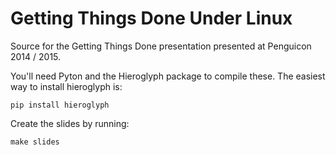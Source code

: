 Getting Things Done Under Linux
===============================

Source for the Getting Things Done presentation presented at Penguicon 2014 / 2015.

You'll need Pyton and the Hieroglyph package to compile these. The easiest way to install hieroglyph is:

    pip install hieroglyph

Create the slides by running:
    
    make slides

